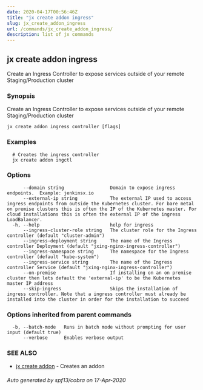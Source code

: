 ```yaml
---
date: 2020-04-17T00:56:46Z
title: "jx create addon ingress"
slug: jx_create_addon_ingress
url: /commands/jx_create_addon_ingress/
description: list of jx commands
---
```

## jx create addon ingress

Create an Ingress Controller to expose services outside of your remote Staging/Production cluster

### Synopsis

Create an Ingress Controller to expose services outside of your remote Staging/Production cluster

```
jx create addon ingress controller [flags]
```

### Examples

```
  # Creates the ingress controller
  jx create addon ingctl
```

### Options

```
      --domain string                 Domain to expose ingress endpoints.  Example: jenkinsx.io
      --external-ip string            The external IP used to access ingress endpoints from outside the Kubernetes cluster. For bare metal on premise clusters this is often the IP of the Kubernetes master. For cloud installations this is often the external IP of the ingress LoadBalancer.
  -h, --help                          help for ingress
      --ingress-cluster-role string   The cluster role for the Ingress controller (default "cluster-admin")
      --ingress-deployment string     The name of the Ingress controller Deployment (default "jxing-nginx-ingress-controller")
      --ingress-namespace string      The namespace for the Ingress controller (default "kube-system")
      --ingress-service string        The name of the Ingress controller Service (default "jxing-nginx-ingress-controller")
      --on-premise                    If installing on an on premise cluster then lets default the 'external-ip' to be the Kubernetes master IP address
      --skip-ingress                  Skips the installation of ingress controller. Note that a ingress controller must already be installed into the cluster in order for the installation to succeed
```

### Options inherited from parent commands

```
  -b, --batch-mode   Runs in batch mode without prompting for user input (default true)
      --verbose      Enables verbose output
```

### SEE ALSO

* [jx create addon](/commands/jx_create_addon/)	 - Creates an addon

###### Auto generated by spf13/cobra on 17-Apr-2020
